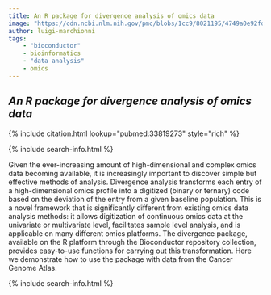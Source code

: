 ```yaml
---
title: An R package for divergence analysis of omics data
image: "https://cdn.ncbi.nlm.nih.gov/pmc/blobs/1cc9/8021195/4749a0e92fd5/pone.0249002.g003.jpg"
author: luigi-marchionni
tags:
    - "bioconductor"
    - bioinformatics
    - "data analysis"
    - omics
---
```


## *An R package for divergence analysis of omics data*

{% include citation.html lookup="pubmed:33819273" style="rich" %}

{% include search-info.html %}

Given the ever-increasing amount of high-dimensional and complex omics data becoming available, it is increasingly important to discover simple but effective methods of analysis. Divergence analysis transforms each entry of a high-dimensional omics profile into a digitized (binary or ternary) code based on the deviation of the entry from a given baseline population. This is a novel framework that is significantly different from existing omics data analysis methods: it allows digitization of continuous omics data at the univariate or multivariate level, facilitates sample level analysis, and is applicable on many different omics platforms. The divergence package, available on the R platform through the Bioconductor repository collection, provides easy-to-use functions for carrying out this transformation. Here we demonstrate how to use the package with data from the Cancer Genome Atlas.

{% include search-info.html %}
